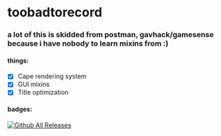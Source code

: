 # toobadtorecord
### a lot of this is skidded from postman, gavhack/gamesense because i have nobody to learn mixins from :)
#### things:
- [x] Cape rendering system
- [x] GUI mixins
- [x] Title optimization
#### badges:
[![Github All Releases](https://img.shields.io/github/downloads/AcaiBerii/tbtr/total.svg?style=social)]()
